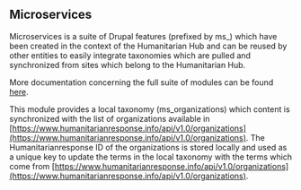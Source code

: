 ## Microservices

Microservices is a suite of Drupal features (prefixed by ms_) which have been created in the context of the
Humanitarian Hub and can be reused by other entities to easily integrate taxonomies which are pulled and
synchronized from sites which belong to the Humanitarian Hub.

More documentation concerning the full suite of modules can be found [here](https://github.com/un-ocha/ms_core).

This module provides a local taxonomy (ms_organizations) which content is synchronized with the list of organizations available in [https://www.humanitarianresponse.info/api/v1.0/organizations](https://www.humanitarianresponse.info/api/v1.0/organizations). The Humanitarianresponse ID of the organizations is stored locally and used as a unique key to update the terms in the local taxonomy with the terms which come from [https://www.humanitarianresponse.info/api/v1.0/organizations](https://www.humanitarianresponse.info/api/v1.0/organizations).

